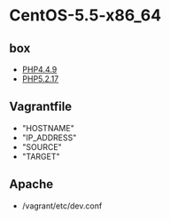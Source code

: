 # CentOS-5.5-x86_64

## box

- [PHP4.4.9](https://github.com/oppara/packer-templates/releases/tag/CentOS-5.5-php4)
- [PHP5.2.17](https://github.com/oppara/packer-templates/releases/tag/CentOS-5.5-php52)

## Vagrantfile

- "HOSTNAME"
- "IP\_ADDRESS"
- "SOURCE"
- "TARGET"

## Apache

- /vagrant/etc/dev.conf


